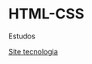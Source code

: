 # HTML-CSS

Estudos

<a href="https://nicole-hauser.github.io/HTML-CSS/Desafio_1/index.html">Site tecnologia</a>
